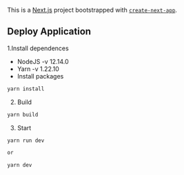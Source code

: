 
This is a [Next.js](https://nextjs.org/) project bootstrapped with [`create-next-app`](https://github.com/vercel/next.js/tree/canary/packages/create-next-app).

## Deploy Application

1.Install dependences

- NodeJS -v 12.14.0
- Yarn -v 1.22.10
- Install packages

```bash
yarn install

```

2. Build

```bash
yarn build

```

3. Start

```bash
yarn run dev

or

yarn dev
```

